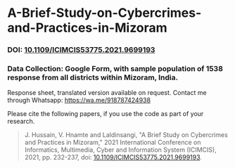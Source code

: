 # A-Brief-Study-on-Cybercrimes-and-Practices-in-Mizoram

### DOI: [10.1109/ICIMCIS53775.2021.9699193](10.1109/ICIMCIS53775.2021.9699193)
### Data Collection: Google Form, with sample population of 1538 response from all districts within Mizoram, India.

Response sheet, translated version available on request. Contact me through Whatsapp: https://wa.me/918787424938

Please cite the following papers, if you use the code as part of your research.

>J. Hussain, V. Hnamte and Laldinsangi, "A Brief Study on Cybercrimes and Practices in Mizoram," 2021 International Conference on Informatics, Multimedia, Cyber and Information System (ICIMCIS), 2021, pp. 232-237, doi: [10.1109/ICIMCIS53775.2021.9699193](10.1109/ICIMCIS53775.2021.9699193).
